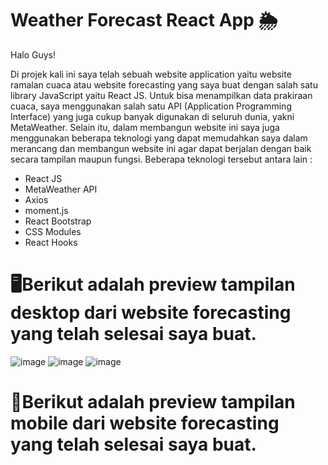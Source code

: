 # Weather Forecast React App 🌦

Halo Guys!

Di projek kali ini saya telah sebuah website application yaitu website ramalan cuaca atau website forecasting yang saya buat dengan salah satu library JavaScript yaitu React JS. Untuk bisa menampilkan data prakiraan cuaca, saya menggunakan salah satu API (Application Programming Interface) yang juga cukup banyak digunakan di seluruh dunia, yakni MetaWeather. Selain itu, dalam membangun website ini saya juga menggunakan beberapa teknologi yang dapat memudahkan saya dalam merancang dan membangun website ini agar dapat berjalan dengan baik secara tampilan maupun fungsi. Beberapa teknologi tersebut antara lain :
- React JS
- MetaWeather API
- Axios
- moment.js
- React Bootstrap
- CSS Modules
- React Hooks

# 🖥Berikut adalah preview tampilan desktop dari website forecasting yang telah selesai saya buat.
![image](https://user-images.githubusercontent.com/87599499/155545249-831cc188-7af5-4da5-b95f-c53916cac866.png)
![image](https://user-images.githubusercontent.com/87599499/155546318-39d414d2-e276-4be8-adea-6c963128e5ed.png)
![image](https://user-images.githubusercontent.com/87599499/155546280-6a2be27e-e524-42ae-971c-adf890dd2213.png)


# 📱Berikut adalah preview tampilan mobile dari website forecasting yang telah selesai saya buat.
